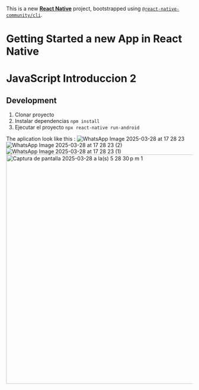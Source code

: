 This is a new [**React Native**](https://reactnative.dev) project, bootstrapped using [`@react-native-community/cli`](https://github.com/react-native-community/cli).

# Getting Started a new App in React Native

# JavaScript Introduccion 2

## Development
1. Clonar proyecto
2. Instalar dependencias ```npm install```
3. Ejecutar el proyecto ```npx react-native run-android```

The aplication look like this :
![WhatsApp Image 2025-03-28 at 17 28 23](https://github.com/user-attachments/assets/99b64070-18c9-4d9a-b04c-ebeb96c614a5)
![WhatsApp Image 2025-03-28 at 17 28 23 (2)](https://github.com/user-attachments/assets/c891c015-ac27-438a-9697-1bce98150e79)
![WhatsApp Image 2025-03-28 at 17 28 23 (1)](https://github.com/user-attachments/assets/6df89a84-c98c-4af1-8458-9541e4e5477f)
<img width="618" alt="Captura de pantalla 2025-03-28 a la(s) 5 28 30 p m  1" src="https://github.com/user-attachments/assets/ea970b0d-5949-4e01-906a-4eb393f71a86" />
